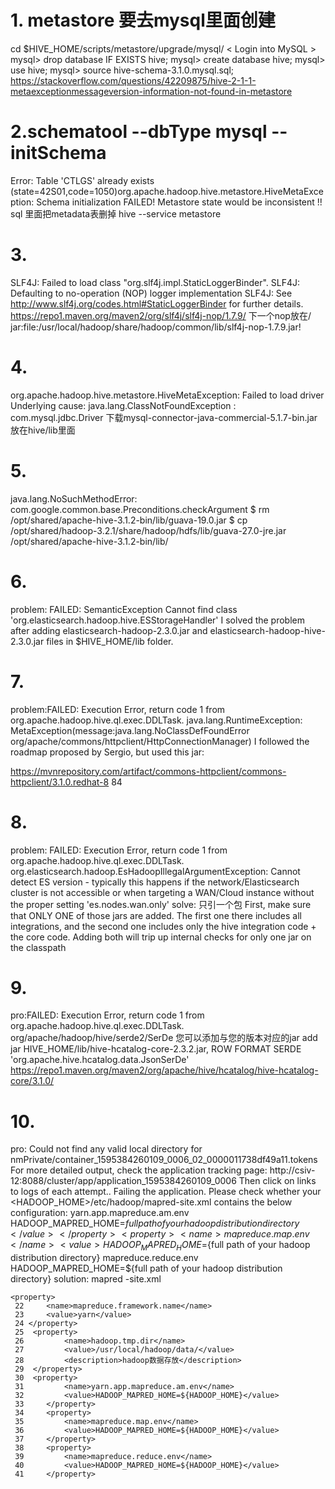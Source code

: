 # 1. metastore 要去mysql里面创建
cd $HIVE_HOME/scripts/metastore/upgrade/mysql/
< Login into MySQL >
mysql> drop database IF EXISTS hive;
mysql> create database hive;
mysql> use hive;
mysql> source hive-schema-3.1.0.mysql.sql;
https://stackoverflow.com/questions/42209875/hive-2-1-1-metaexceptionmessageversion-information-not-found-in-metastore
# 2.schematool --dbType mysql --initSchema
Error: Table 'CTLGS' already exists (state=42S01,code=1050)org.apache.hadoop.hive.metastore.HiveMetaException: Schema initialization FAILED! Metastore state would be inconsistent !!
sql 里面把metadata表删掉
hive --service metastore
# 3.
SLF4J: Failed to load class "org.slf4j.impl.StaticLoggerBinder".
SLF4J: Defaulting to no-operation (NOP) logger implementation
SLF4J: See http://www.slf4j.org/codes.html#StaticLoggerBinder for further details.
https://repo1.maven.org/maven2/org/slf4j/slf4j-nop/1.7.9/
下一个nop放在/
jar:file:/usr/local/hadoop/share/hadoop/common/lib/slf4j-nop-1.7.9.jar!
# 4.
org.apache.hadoop.hive.metastore.HiveMetaException: Failed to load driver
Underlying cause: java.lang.ClassNotFoundException : com.mysql.jdbc.Driver
下载mysql-connector-java-commercial-5.1.7-bin.jar 放在hive/lib里面
# 5.
java.lang.NoSuchMethodError: com.google.common.base.Preconditions.checkArgument
$ rm /opt/shared/apache-hive-3.1.2-bin/lib/guava-19.0.jar
$ cp /opt/shared/hadoop-3.2.1/share/hadoop/hdfs/lib/guava-27.0-jre.jar /opt/shared/apache-hive-3.1.2-bin/lib/
# 6.
problem: FAILED: SemanticException Cannot find class 'org.elasticsearch.hadoop.hive.ESStorageHandler'
I solved the problem after adding elasticsearch-hadoop-2.3.0.jar and elasticsearch-hadoop-hive-2.3.0.jar files in $HIVE_HOME/lib folder.
# 7.
problem:FAILED: Execution Error, return code 1 from org.apache.hadoop.hive.ql.exec.DDLTask. java.lang.RuntimeException:
MetaException(message:java.lang.NoClassDefFoundError org/apache/commons/httpclient/HttpConnectionManager)
I followed the roadmap proposed by Sergio, but used this jar:

https://mvnrepository.com/artifact/commons-httpclient/commons-httpclient/3.1.0.redhat-8 84
# 8. 
problem: FAILED: Execution Error, return code 1 from org.apache.hadoop.hive.ql.exec.DDLTask. org.elasticsearch.hadoop.EsHadoopIllegalArgumentException: Cannot
detect ES version - typically this happens if the network/Elasticsearch cluster is not accessible or when targeting a WAN/Cloud instance without the proper
setting 'es.nodes.wan.only'
solve: 只引一个包 First, make sure that ONLY ONE of those jars are added. The first one there includes all integrations, and the second one includes only the hive 
integration code + the core code. Adding both will trip up internal checks for only one jar on the classpath
# 9.
pro:FAILED: Execution Error, return code 1 from org.apache.hadoop.hive.ql.exec.DDLTask. org/apache/hadoop/hive/serde2/SerDe
您可以添加与您的版本对应的jar add jar HIVE_HOME/lib/hive-hcatalog-core-2.3.2.jar,
ROW FORMAT SERDE 'org.apache.hive.hcatalog.data.JsonSerDe'
https://repo1.maven.org/maven2/org/apache/hive/hcatalog/hive-hcatalog-core/3.1.0/
# 10.
pro: Could not find any valid local directory for nmPrivate/container_1595384260109_0006_02_0000011738df49a11.tokens
For more detailed output, check the application tracking page: http://csiv-12:8088/cluster/app/application_1595384260109_0006 
Then click on links to logs of each attempt.. Failing the application.
Please check whether your <HADOOP_HOME>/etc/hadoop/mapred-site.xml contains the below configuration:
<property>
  <name>yarn.app.mapreduce.am.env</name>
  <value>HADOOP_MAPRED_HOME=${full path of your hadoop distribution directory}</value>
</property>
<property>
  <name>mapreduce.map.env</name>
  <value>HADOOP_MAPRED_HOME=${full path of your hadoop distribution directory}</value>
</property>
<property>
  <name>mapreduce.reduce.env</name>
  <value>HADOOP_MAPRED_HOME=${full path of your hadoop distribution directory}</value>
</property>
solution: mapred -site.xml
```
<property>
 22     <name>mapreduce.framework.name</name>
 23     <value>yarn</value>
 24 </property>
 25  <property>
 26         <name>hadoop.tmp.dir</name>
 27         <value>/usr/local/hadoop/data/</value>
 28         <description>hadoop数据存放</description>
 29  </property>
 30  <property>
 31         <name>yarn.app.mapreduce.am.env</name>
 32         <value>HADOOP_MAPRED_HOME=${HADOOP_HOME}</value>
 33     </property>
 34     <property>
 35         <name>mapreduce.map.env</name>
 36         <value>HADOOP_MAPRED_HOME=${HADOOP_HOME}</value>
 37     </property>
 38     <property>
 39         <name>mapreduce.reduce.env</name>
 40         <value>HADOOP_MAPRED_HOME=${HADOOP_HOME}</value>
 41     </property>
```
